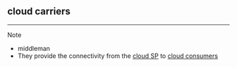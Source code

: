 ## cloud carriers
---
>[!note]
>- middleman 
>- They provide the connectivity from the [cloud SP](cloud%20SP.md) to [cloud consumers](cloud%20consumers.md)